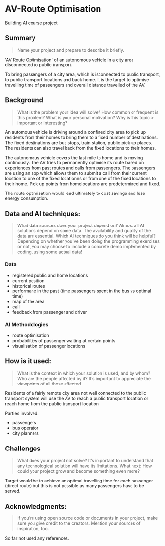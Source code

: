 
# AV-Route Optimisation

Building AI course project


## Summary
> Name your project and prepare to describe it briefly.

'AV Route Optimisation' of an autonomous vehicle in a city area disconnected to public transport.



To bring passengers of a city area, which is isconnected to public transport, to public transport locations and back home.
It is the target to optimise travelling time of passengers and overall distance travelled of the AV.

## Background
> What is the problem your idea will solve? How common or frequent is this problem? What is your personal motivation? Why is this topic > important or interesting?

An automous vehicle is driving around a confined city area to pick up residents from their homes to bring them to a fixed number of destinations. The fixed destinations are bus stops, train station, public pick up places. 
The residents can also travel back from the fixed locations to their homes.

The autonomous vehicle covers the last mile to home and is moving continously. The AV tries to permanently optimise its route based on experiences from past routes and calls from passengers. The passengers are using an app which allows them to submit a call from their current locstion to one of the fixed locationns or from one of  the  fixed locations to their home. Pick up points from homelocations are predetermined and fixed.

The route optimisation would lead ultimately to cost savings and less energy consumption. 



## Data and AI techniques: 
> What data sources does your project depend on? Almost all AI solutions depend on some data. The availability and quality of the data
> are essential. Which AI techniques do you think will be helpful? Depending on whether you've been doing the programming exercises or
> not, you may choose to include a concrete demo implemented by coding, using some actual data!

### Data
+ registered public and home locations
+ current position
+ historical routes 
+ performane in the past (time passengers spent in the bus vs optimal time)
+ map of the area
+ call
+ feedback from passenger and driver

### AI Methodologies
+ route optimisation
+ probabilities of passenger waiting at certain points
+ visualisation of passenger locations


## How is it used: 
> What is the context in which your solution is used, and by whom? Who are the people affected by it? It’s important to appreciate the
> viewpoints of all those affected.

Residents of a fairly remote city area not well connected to the public transport system will use the AV to reach a public transport location or reach home from the public transport location.

Parties involved:
* passengers
* bus operator
* city planners


## Challenges

> What does your project not solve? It’s important to understand that any technological solution will have its limitations.
> What next: How could your project grow and become something even more?

Target would be to achieve an optimal travelling time for each passenger (direct route) but this is not possible as many passengers have to be served.


## Acknowledgments: 
> If you’re using open source code or documents in your project, make sure you give credit to the creators. Mention your sources of
> inspiration, too.

So far not used any references.

